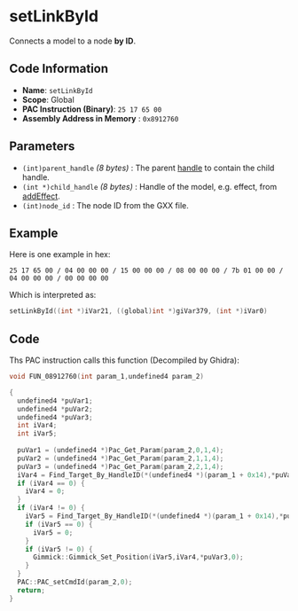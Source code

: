 # setLinkById

Connects a model to a node **by ID**.

## Code Information

- **Name**: `setLinkById`
- **Scope**: Global
- **PAC Instruction (Binary)**: `25 17 65 00`
- **Assembly Address in Memory** : `0x8912760`

## Parameters

- `(int)parent_handle` *(8 bytes)* : The parent [handle](./guide/how-to-get-a-handle.md) to contain the child handle.
- `(int *)child_handle` *(8 bytes)* : Handle of the model, e.g. effect, from [addEffect](./addeffect.md).
- `(int)node_id` : The node ID from the GXX file.

## Example

Here is one example in hex:

```25 17 65 00 / 04 00 00 00 / 15 00 00 00 / 08 00 00 00 / 7b 01 00 00 / 04 00 00 00 / 00 00 00 00```

Which is interpreted as:

```c
setLinkById((int *)iVar21, ((global)int *)giVar379, (int *)iVar0)
```

## Code

Ths PAC instruction calls this function (Decompiled by Ghidra):

```c
void FUN_08912760(int param_1,undefined4 param_2)

{
  undefined4 *puVar1;
  undefined4 *puVar2;
  undefined4 *puVar3;
  int iVar4;
  int iVar5;
  
  puVar1 = (undefined4 *)Pac_Get_Param(param_2,0,1,4);
  puVar2 = (undefined4 *)Pac_Get_Param(param_2,1,1,4);
  puVar3 = (undefined4 *)Pac_Get_Param(param_2,2,1,4);
  iVar4 = Find_Target_By_HandleID(*(undefined4 *)(param_1 + 0x14),*puVar1,1);
  if (iVar4 == 0) {
    iVar4 = 0;
  }
  if (iVar4 != 0) {
    iVar5 = Find_Target_By_HandleID(*(undefined4 *)(param_1 + 0x14),*puVar2,1);
    if (iVar5 == 0) {
      iVar5 = 0;
    }
    if (iVar5 != 0) {
      Gimmick::Gimmick_Set_Position(iVar5,iVar4,*puVar3,0);
    }
  }
  PAC::PAC_setCmdId(param_2,0);
  return;
}
```

